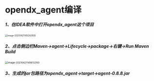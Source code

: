 # opendx_agent编译

##### 1、在IDEA软件中打开opendx_agent这个项目

<img src="C:\Users\yifeng.huang\AppData\Roaming\Typora\typora-user-images\image-20210421145242930.png" alt="image-20210421145242930" style="zoom:50%;" />

##### 2、点击侧边栏Maven->agent->Lifecycle->package->右键->Run Maven Build

<img src="C:\Users\yifeng.huang\AppData\Roaming\Typora\typora-user-images\image-20210421145612350.png" alt="image-20210421145612350" style="zoom:57%;" />

##### 3、生成的jar包路径为opendx_agent->target->agent-0.8.8.jar